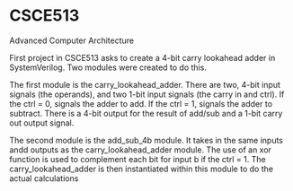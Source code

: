 # CSCE513

Advanced Computer Architecture

First project in CSCE513 asks to create a 4-bit carry lookahead adder in SystemVerilog. Two modules were created to do this.

The first module is the carry_lookahead_adder. There are two, 4-bit input signals (the operands), and two 1-bit input signals (the carry in and ctrl). If the ctrl = 0, signals the adder to add. If the ctrl = 1, signals the adder to subtract. There is a 4-bit output for the result of add/sub and a 1-bit carry out output signal.

The second module is the add_sub_4b module. It takes in the same inputs andd outputs as the carry_lookahead_adder module. The use of an xor function is used to complement each bit for input b if the ctrl = 1. The carry_lookahead_adder is then instantiated within this module to do the actual calculations
